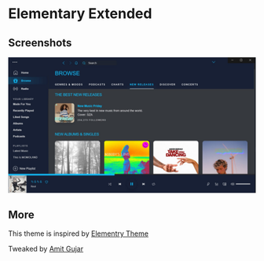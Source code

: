 # Elementary Extended

## Screenshots

<img src = "screenshot.jpg" alt="Theme Screenshot">

## More

This theme is inspired by [Elementry Theme](https://github.com/morpheusthewhite/spicetify-themes/tree/master/Elementary)

Tweaked by [Amit Gujar](https://github.com/AmitGujar)
